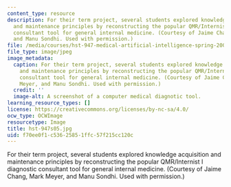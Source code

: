```yaml
---
content_type: resource
description: For their term project, several students explored knowledge acquisition
  and maintenance principles by reconstructing the popular QMR/Internist I diagnostic
  consultant tool for general internal medicine. (Courtesy of Jaime Chang, Mark Meyer,
  and Manu Sondhi. Used with permission.)
file: /media/courses/hst-947-medical-artificial-intelligence-spring-2005/f70ee0f1c53625851ffc57f215cc120c_hst-947s05.jpg
file_type: image/jpeg
image_metadata:
  caption: For their term project, several students explored knowledge acquisition
    and maintenance principles by reconstructing the popular QMR/Internist I diagnostic
    consultant tool for general internal medicine. (Courtesy of Jaime Chang, Mark
    Meyer, and Manu Sondhi. Used with permission.)
  credit: ''
  image-alt: A screenshot of a computer medical diagnotic tool.
learning_resource_types: []
license: https://creativecommons.org/licenses/by-nc-sa/4.0/
ocw_type: OCWImage
resourcetype: Image
title: hst-947s05.jpg
uid: f70ee0f1-c536-2585-1ffc-57f215cc120c
---
```

For their term project, several students explored knowledge acquisition and maintenance principles by reconstructing the popular QMR/Internist I diagnostic consultant tool for general internal medicine. (Courtesy of Jaime Chang, Mark Meyer, and Manu Sondhi. Used with permission.)
